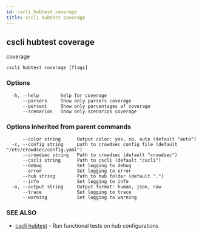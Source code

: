 ```yaml
---
id: cscli_hubtest_coverage
title: cscli hubtest coverage
---
```

## cscli hubtest coverage

coverage

```
cscli hubtest coverage [flags]
```

### Options

```
  -h, --help        help for coverage
      --parsers     Show only parsers coverage
      --percent     Show only percentages of coverage
      --scenarios   Show only scenarios coverage
```

### Options inherited from parent commands

```
      --color string      Output color: yes, no, auto (default "auto")
  -c, --config string     path to crowdsec config file (default "/etc/crowdsec/config.yaml")
      --crowdsec string   Path to crowdsec (default "crowdsec")
      --cscli string      Path to cscli (default "cscli")
      --debug             Set logging to debug
      --error             Set logging to error
      --hub string        Path to hub folder (default ".")
      --info              Set logging to info
  -o, --output string     Output format: human, json, raw
      --trace             Set logging to trace
      --warning           Set logging to warning
```

### SEE ALSO

* [cscli hubtest](/cscli/cscli_hubtest.md)	 - Run functional tests on hub configurations

